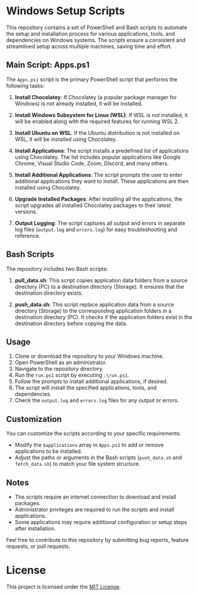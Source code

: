 # Windows Setup Scripts

This repository contains a set of PowerShell and Bash scripts to automate the setup and installation process for various applications, tools, and dependencies on Windows systems. The scripts ensure a consistent and streamlined setup across multiple machines, saving time and effort.

## Main Script: Apps.ps1

The `Apps.ps1` script is the primary PowerShell script that performs the following tasks:

1. **Install Chocolatey**: If Chocolatey (a popular package manager for Windows) is not already installed, it will be installed.

2. **Install Windows Subsystem for Linux (WSL)**: If WSL is not installed, it will be enabled along with the required features for running WSL 2.

3. **Install Ubuntu on WSL**: If the Ubuntu distribution is not installed on WSL, it will be installed using Chocolatey.

4. **Install Applications**: The script installs a predefined list of applications using Chocolatey. The list includes popular applications like Google Chrome, Visual Studio Code, Zoom, Discord, and many others.

5. **Install Additional Applications**: The script prompts the user to enter additional applications they want to install. These applications are then installed using Chocolatey.

6. **Upgrade Installed Packages**: After installing all the applications, the script upgrades all installed Chocolatey packages to their latest versions.

7. **Output Logging**: The script captures all output and errors in separate log files (`output.log` and `errors.log`) for easy troubleshooting and reference.

## Bash Scripts

The repository includes two Bash scripts:

1. **pull_data.sh**: This script copies application data folders from a source directory (PC) to a destination directory (Storage). It ensures that the destination directory exists.

2. **push_data.sh**: This script replace application data from a source directory (Storage) to the corresponding application folders in a destination directory (PC). It checks if the application folders exist in the destination directory before copying the data.

## Usage

1. Clone or download the repository to your Windows machine.
2. Open PowerShell as an administrator.
3. Navigate to the repository directory.
4. Run the `run.ps1` script by executing `.\run.ps1`.
5. Follow the prompts to install additional applications, if desired.
6. The script will install the specified applications, tools, and dependencies.
7. Check the `output.log` and `errors.log` files for any output or errors.

## Customization

You can customize the scripts according to your specific requirements:

- Modify the `$applications` array in `Apps.ps1` to add or remove applications to be installed.
- Adjust the paths or arguments in the Bash scripts (`push_data.sh` and `fetch_data.sh`) to match your file system structure.

## Notes

- The scripts require an internet connection to download and install packages.
- Administrator privileges are required to run the scripts and install applications.
- Some applications may require additional configuration or setup steps after installation.

Feel free to contribute to this repository by submitting bug reports, feature requests, or pull requests.

# License

This project is licensed under the [MIT License](LICENSE).

